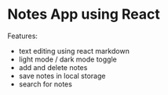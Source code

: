 # Notes App using React 

Features:
- text editing using react markdown
- light mode / dark mode toggle
- add and delete notes
- save notes in local storage
- search for notes

